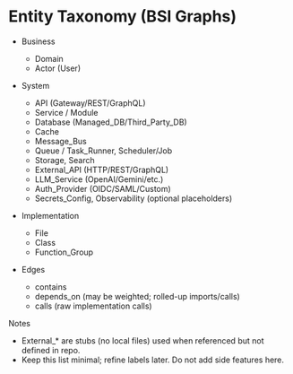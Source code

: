 # Entity Taxonomy (BSI Graphs)

- Business
  - Domain
  - Actor (User)

- System
  - API (Gateway/REST/GraphQL)
  - Service / Module
  - Database (Managed_DB/Third_Party_DB)
  - Cache
  - Message_Bus
  - Queue / Task_Runner, Scheduler/Job
  - Storage, Search
  - External_API (HTTP/REST/GraphQL)
  - LLM_Service (OpenAI/Gemini/etc.)
  - Auth_Provider (OIDC/SAML/Custom)
  - Secrets_Config, Observability (optional placeholders)

- Implementation
  - File
  - Class
  - Function_Group

- Edges
  - contains
  - depends_on (may be weighted; rolled-up imports/calls)
  - calls (raw implementation calls)

Notes
- External_* are stubs (no local files) used when referenced but not defined in repo.
- Keep this list minimal; refine labels later. Do not add side features here.

